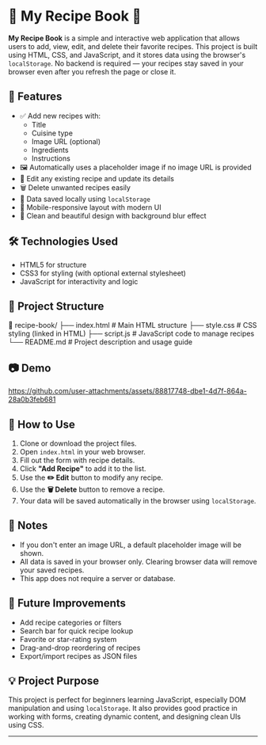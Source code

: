 # 📖 My Recipe Book 🍳

**My Recipe Book** is a simple and interactive web application that allows users to add, view, edit, and delete their favorite recipes. This project is built using HTML, CSS, and JavaScript, and it stores data using the browser's `localStorage`. No backend is required — your recipes stay saved in your browser even after you refresh the page or close it.

## 🌟 Features

- ✅ Add new recipes with:
  - Title
  - Cuisine type
  - Image URL (optional)
  - Ingredients
  - Instructions
- 🖼 Automatically uses a placeholder image if no image URL is provided
- 📝 Edit any existing recipe and update its details
- 🗑️ Delete unwanted recipes easily
- 💾 Data saved locally using `localStorage`
- 📱 Mobile-responsive layout with modern UI
- 🎨 Clean and beautiful design with background blur effect

## 🛠️ Technologies Used

- HTML5 for structure
- CSS3 for styling (with optional external stylesheet)
- JavaScript for interactivity and logic

## 📁 Project Structure

📁 recipe-book/
├── index.html # Main HTML structure
├── style.css # CSS styling (linked in HTML)
├── script.js # JavaScript code to manage recipes
└── README.md # Project description and usage guide


## 📷 Demo



https://github.com/user-attachments/assets/88817748-dbe1-4d7f-864a-28a0b3feb681



## 🚀 How to Use

1. Clone or download the project files.
2. Open `index.html` in your web browser.
3. Fill out the form with recipe details.
4. Click **"Add Recipe"** to add it to the list.
5. Use the **✏️ Edit** button to modify any recipe.
6. Use the **🗑️ Delete** button to remove a recipe.
7. Your data will be saved automatically in the browser using `localStorage`.

## 📝 Notes

- If you don't enter an image URL, a default placeholder image will be shown.
- All data is saved in your browser only. Clearing browser data will remove your saved recipes.
- This app does not require a server or database.

## 🔮 Future Improvements

- Add recipe categories or filters
- Search bar for quick recipe lookup
- Favorite or star-rating system
- Drag-and-drop reordering of recipes
- Export/import recipes as JSON files

## 💡 Project Purpose

This project is perfect for beginners learning JavaScript, especially DOM manipulation and using `localStorage`. It also provides good practice in working with forms, creating dynamic content, and designing clean UIs using CSS.

---

